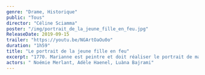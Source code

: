 ```yaml
---
genre: "Drame, Historique"
public: "Tous"
director: "Céline Sciamma"
poster: "/img/portrait_de_la_jeune_fille_en_feu.jpg"
ReleaseDate: 2019-09-15
trailer: "https://youtu.be/NGArtOaOu0o"
duration: "1h59"
title: "Le portrait de la jeune fille en feu"
excerpt: "1770. Marianne est peintre et doit réaliser le portrait de mariage d’Héloïse, une jeune femme qui vient de quitter le couvent. Héloïse résiste à son destin d’épouse en refusant de poser. Marianne va devoir la peindre en secret. Introduite auprès d’elle en tant que dame de compagnie, elle la regarde."
actors: " Noémie Merlant, Adèle Haenel, Luàna Bajrami"
---
```


